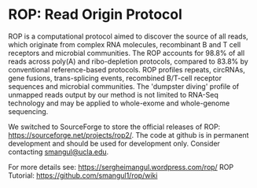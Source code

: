 # ROP: Read Origin Protocol

ROP is a computational protocol aimed to discover the source of all reads, 
which originate from complex RNA molecules, recombinant B and T cell receptors and 
microbial communities. The ROP accounts for 98.8% of all reads across poly(A) 
and ribo-depletion protocols, compared to 83.8% by conventional reference-based 
protocols. ROP profiles repeats, circRNAs, gene fusions, trans-splicing events, 
recombined B/T-cell receptor sequences and microbial communities. The 'dumpster 
diving' profile of unmapped reads output by our method is not limited to 
RNA-Seq technology and may be applied to whole-exome and whole-genome 
sequencing.

We switched to SourceForge to store the official releases of ROP: 
https://sourceforge.net/projects/rop2/. The code at github is in permanent 
development and should be used for development only. Consider contacting 
smangul@ucla.edu.

For more details see: https://sergheimangul.wordpress.com/rop/
ROP Tutorial: https://github.com/smangul1/rop/wiki
